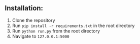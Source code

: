 ## Installation:

1. Clone the repository
2. Run `pip install -r requirements.txt` in the root directory
3. Run `python run.py` from the root directory
4. Navigate to `127.0.0.1:5000`
